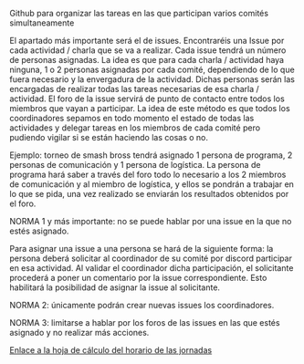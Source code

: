 Github para organizar las tareas en las que participan varios comités simultaneamente

El apartado más importante será el de issues. Encontraréis una Issue por cada actividad / charla que se va a realizar. Cada issue tendrá un número de personas asignadas. La idea es que para cada charla / actividad haya ninguna, 1 o 2 personas asignadas por cada comité, dependiendo de lo que fuera necesario y la envergadura de la actividad. Dichas personas serán las encargadas de realizar todas las tareas necesarias de esa charla / actividad. El foro de la issue servirá de punto de contacto entre todos los miembros que vayan a participar. La idea de este método es que todos los coordinadores sepamos en todo momento el estado de todas las actividades y delegar tareas en los miembros de cada comité pero pudiendo vigilar si se están haciendo las cosas o no. 

Ejemplo: torneo de smash bross tendrá asignado 1 persona de programa, 2 personas de comunicación y 1 persona de logística. La persona de programa hará saber a través del foro todo lo necesario a los 2 miembros de comunicación y al miembro de logística, y ellos se pondrán a trabajar en lo que se pida, una vez realizado se enviarán los resultados obtenidos por el foro.

NORMA 1 y más importante: no se puede hablar por una issue en la que no estés asignado.

Para asignar una issue a una persona se hará de la siguiente forma: la persona deberá solicitar al coordinador de su comité por discord participar en esa actividad. Al validar el coordinador dicha participación, el solicitante procederá a poner un comentario por la issue correspondiente. Esto habilitará la posibilidad de asignar la issue al solicitante.

NORMA 2: únicamente podrán crear nuevas issues los coordinadores.

NORMA 3: limitarse a hablar por los foros de las issues en las que estés asignado y no realizar más acciones.

[Enlace a la hoja de cálculo del horario de las jornadas](https://docs.google.com/spreadsheets/d/1rPwoeixjuA6y8Xkem8YPM66nQm1g7-s-i8FFP9KgGYU/edit?usp=sharing)
